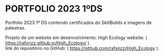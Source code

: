 # PORTFOLIO 2023 1ºDS
Portfolio 2023 1º DS contendo certificados do SkillBuilds e imagens de palestras.

Projeto de um website em desenvolvimento: High Ecology
website: ( https://rafxnzz.github.io/High_Ecology/ ). 
<br>
link do repositório no GitHub: ( https://github.com/rafxnzz/High_Ecology ).